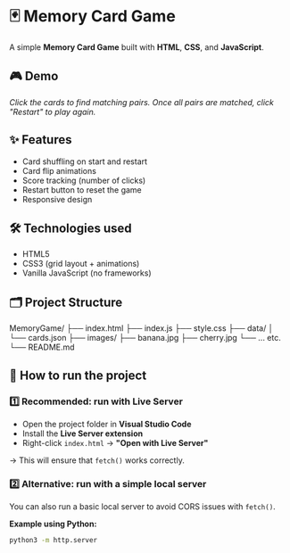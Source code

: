 # 🃏 Memory Card Game

A simple **Memory Card Game** built with **HTML**, **CSS**, and **JavaScript**.

## 🎮 Demo

*Click the cards to find matching pairs. Once all pairs are matched, click "Restart" to play again.*

## ✨ Features

- Card shuffling on start and restart
- Card flip animations
- Score tracking (number of clicks)
- Restart button to reset the game
- Responsive design

## 🛠️ Technologies used

- HTML5
- CSS3 (grid layout + animations)
- Vanilla JavaScript (no frameworks)

## 🗂️ Project Structure
MemoryGame/
├── index.html
├── index.js
├── style.css
├── data/
│ └── cards.json
├── images/
├── banana.jpg
├── cherry.jpg
└── ... etc.
└── README.md

## 🚀 How to run the project

### 1️⃣ Recommended: run with Live Server

- Open the project folder in **Visual Studio Code**
- Install the **Live Server extension**
- Right-click `index.html` → **"Open with Live Server"**

→ This will ensure that `fetch()` works correctly.

### 2️⃣ Alternative: run with a simple local server

You can also run a basic local server to avoid CORS issues with `fetch()`.

**Example using Python:**

```bash
python3 -m http.server
